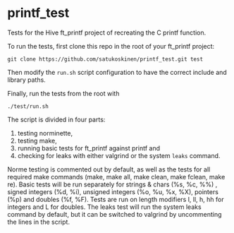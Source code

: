 # printf_test

Tests for the Hive ft_printf project of recreating the C printf function.

To run the tests, first clone this repo in the root of your ft_printf project:
```
git clone https://github.com/satukoskinen/printf_test.git test
```
Then modify the ``run.sh`` script configuration to have the correct include and library paths.

Finally, run the tests from the root with
```
./test/run.sh
```

The script is divided in four parts:
1) testing norminette,
2) testing make,
3) running basic tests for ft_printf against printf and
4) checking for leaks with either valgrind or the system ``leaks`` command.

Norme testing is commented out by default, as well as the tests for all required make commands
(make, make all, make clean, make fclean, make re). Basic tests will be run separately for
strings & chars (%s, %c, %%) , signed integers (%d, %i), unsigned integers (%o, %u, %x, %X),
pointers (%p) and doubles (%f, %F). Tests are run on length modifiers
l, ll, h, hh for integers and L for doubles. The leaks test will run the system leaks command by default,
but it can be switched to valgrind by uncommenting the lines in the script.
